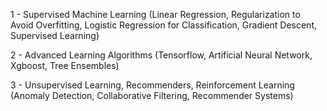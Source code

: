 1 - Supervised Machine Learning (Linear Regression, Regularization to Avoid Overfitting, Logistic Regression for Classification, Gradient Descent, Supervised Learning)

2 - Advanced Learning Algorithms (Tensorflow, Artificial Neural Network, Xgboost, Tree Ensembles)

3 - Unsupervised Learning, Recommenders, Reinforcement Learning (Anomaly Detection, Collaborative Filtering, Recommender Systems)
